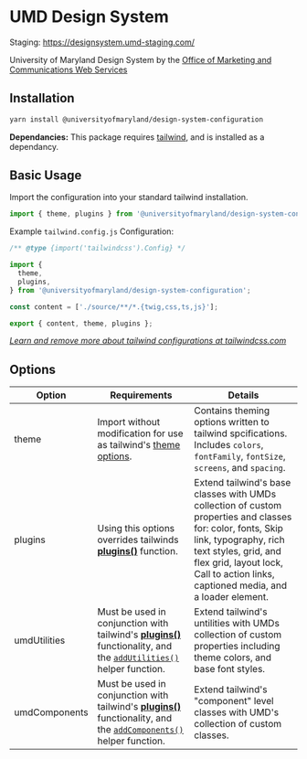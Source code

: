 # UMD Design System

Staging: https://designsystem.umd-staging.com/

University of Maryland Design System by the [Office of Marketing and Communications Web Services](https://omc.umd.edu)

## Installation

```bash
yarn install @universityofmaryland/design-system-configuration
```

**Dependancies:** This package requires [tailwind](https://tailwindcss.com/), and is installed as a dependancy.

## Basic Usage

Import the configuration into your standard tailwind installation.

<!-- prettier-ignore -->
```javascript
import { theme, plugins } from '@universityofmaryland/design-system-configuration';
```

Example `tailwind.config.js` Configuration:

```javascript
/** @type {import('tailwindcss').Config} */

import {
  theme,
  plugins,
} from '@universityofmaryland/design-system-configuration';

const content = ['./source/**/*.{twig,css,ts,js}'];

export { content, theme, plugins };
```

_[Learn and remove more about tailwind configurations at tailwindcss.com](https://tailwindcss.com/docs/configuration)_

## Options

| Option        | Requirements                                                                                                                                                                                                          | Details                                                                                                                                                                                                                                         |
| ------------- | --------------------------------------------------------------------------------------------------------------------------------------------------------------------------------------------------------------------- | ----------------------------------------------------------------------------------------------------------------------------------------------------------------------------------------------------------------------------------------------- |
| theme         | Import without modification for use as tailwind's [theme options](https://tailwindcss.com/docs/theme).                                                                                                                | Contains theming options written to tailwind spcifications. Includes `colors`, `fontFamily`, `fontSize`, `screens`, and `spacing`.                                                                                                              |
| plugins       | Using this options overrides tailwinds [**plugins()**](https://tailwindcss.com/docs/plugins) function.                                                                                                                | Extend tailwind's base classes with UMDs collection of custom properties and classes for: color, fonts, Skip link, typography, rich text styles, grid, and flex grid, layout lock, Call to action links, captioned media, and a loader element. |
| umdUtilities  | Must be used in conjunction with tailwind's [**plugins()**](https://tailwindcss.com/docs/plugins) functionality, and the [`addUtilities()`](https://tailwindcss.com/docs/plugins#adding-utilities) helper function.   | Extend tailwind's untilities with UMDs collection of custom properties including theme colors, and base font styles.                                                                                                                            |
| umdComponents | Must be used in conjunction with tailwind's [**plugins()**](https://tailwindcss.com/docs/plugins) functionality, and the [`addComponents()`](https://tailwindcss.com/docs/plugins#adding-components) helper function. | Extend tailwind's "component" level classes with UMD's collection of custom classes.                                                                                                                                                            |
